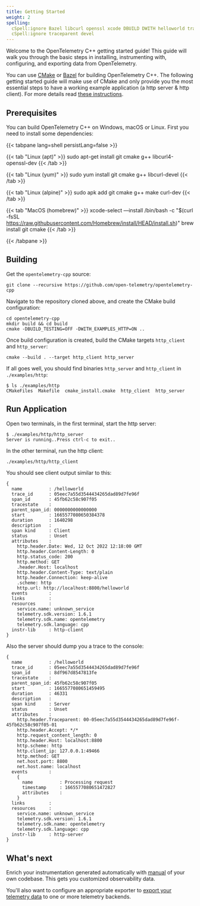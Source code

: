 ```yaml
---
title: Getting Started
weight: 2
spelling:
  cSpell:ignore Bazel libcurl openssl xcode DBUILD DWITH helloworld tracestate
  cSpell:ignore traceparent devel
---
```


Welcome to the OpenTelemetry C++ getting started guide! This guide will walk you
through the basic steps in installing, instrumenting with, configuring, and
exporting data from OpenTelemetry.

You can use [CMake](https://cmake.org/) or [Bazel](https://bazel.build/) for
building OpenTelemetry C++. The following getting started guide will make use of
CMake and only provide you the most essential steps to have a working example
application (a http server & http client). For more details read
[these instructions](https://github.com/open-telemetry/opentelemetry-cpp/blob/main/INSTALL.md).

## Prerequisites

You can build OpenTelemetry C++ on Windows, macOS or Linux. First you need to
install some dependencies:

<!-- prettier-ignore-start -->
{{< tabpane lang=shell persistLang=false >}}

{{< tab "Linux (apt)" >}}
sudo apt-get install git cmake g++ libcurl4-openssl-dev
{{< /tab >}}

{{< tab "Linux (yum)" >}}
sudo yum install git cmake g++ libcurl-devel
{{< /tab >}}

{{< tab "Linux (alpine)" >}}
sudo apk add git cmake g++ make curl-dev
{{< /tab >}}

{{< tab "MacOS (homebrew)" >}}
xcode-select —install
/bin/bash -c "$(curl -fsSL https://raw.githubusercontent.com/Homebrew/install/HEAD/install.sh)"
brew install git cmake
{{< /tab >}}

{{< /tabpane >}}
<!-- prettier-ignore-end -->

## Building

Get the `opentelemetry-cpp` source:

```shell
git clone --recursive https://github.com/open-telemetry/opentelemetry-cpp
```

Navigate to the repository cloned above, and create the CMake build
configuration:

```shell
cd opentelemetry-cpp
mkdir build && cd build
cmake -DBUILD_TESTING=OFF -DWITH_EXAMPLES_HTTP=ON ..
```

Once build configuration is created, build the CMake targets `http_client` and
`http_server`:

```shell
cmake --build . --target http_client http_server
```

If all goes well, you should find binaries `http_server` and `http_client` in
`./examples/http`:

```console
$ ls ./examples/http
CMakeFiles  Makefile  cmake_install.cmake  http_client  http_server
```

## Run Application

Open two terminals, in the first terminal, start the http server:

```console
$ ./examples/http/http_server
Server is running..Press ctrl-c to exit..
```

In the other terminal, run the http client:

```sh
./examples/http/http_client
```

You should see client output similar to this:

```properties
{
  name          : /helloworld
  trace_id      : 05eec7a55d3544434265dad89d7fe96f
  span_id       : 45fb62c58c907f05
  tracestate    :
  parent_span_id: 0000000000000000
  start         : 1665577080650384378
  duration      : 1640298
  description   :
  span kind     : Client
  status        : Unset
  attributes    :
    http.header.Date: Wed, 12 Oct 2022 12:18:00 GMT
    http.header.Content-Length: 0
    http.status_code: 200
    http.method: GET
    .header.Host: localhost
    http.header.Content-Type: text/plain
    http.header.Connection: keep-alive
    .scheme: http
    http.url: http://localhost:8800/helloworld
  events        :
  links         :
  resources     :
    service.name: unknown_service
    telemetry.sdk.version: 1.6.1
    telemetry.sdk.name: opentelemetry
    telemetry.sdk.language: cpp
  instr-lib     : http-client
}
```

Also the server should dump you a trace to the console:

```properties
{
  name          : /helloworld
  trace_id      : 05eec7a55d3544434265dad89d7fe96f
  span_id       : 8df967d8547813fe
  tracestate    :
  parent_span_id: 45fb62c58c907f05
  start         : 1665577080651459495
  duration      : 46331
  description   :
  span kind     : Server
  status        : Unset
  attributes    :
    http.header.Traceparent: 00-05eec7a55d3544434265dad89d7fe96f-45fb62c58c907f05-01
    http.header.Accept: */*
    http.request_content_length: 0
    http.header.Host: localhost:8800
    http.scheme: http
    http.client_ip: 127.0.0.1:49466
    http.method: GET
    net.host.port: 8800
    net.host.name: localhost
  events        :
    {
      name          : Processing request
      timestamp     : 1665577080651472827
      attributes    :
    }
  links         :
  resources     :
    service.name: unknown_service
    telemetry.sdk.version: 1.6.1
    telemetry.sdk.name: opentelemetry
    telemetry.sdk.language: cpp
  instr-lib     : http-server
}
```

## What's next

Enrich your instrumentation generated automatically with
[manual](/docs/instrumentation/cpp/manual) of your own codebase. This gets you
customized observability data.

You'll also want to configure an appropriate exporter to
[export your telemetry data](/docs/instrumentation/cpp/exporters) to one or more
telemetry backends.
